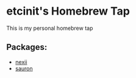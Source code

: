 # etcinit's Homebrew Tap

This is my personal homebrew tap

## Packages:

- [nexii](https://github.com/etcinit/nexii)
- [sauron](https://github.com/etcinit/sauron)
